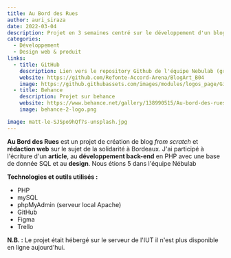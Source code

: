 ```yaml
---
title: Au Bord des Rues
author: auri_siraza
date: 2022-03-04
description: Projet en 3 semaines centré sur le développement d'un blog en PHP.
categories:
  - Développement
  - Design web & produit
links:
  - title: GitHub
    description: Lien vers le repository Github de l'équipe Nebulab (groupe travail) - Blog'Art .
    website: https://github.com/Refonte-Accord-Arena/BlogArt_B04
    image: https://github.githubassets.com/images/modules/logos_page/GitHub-Mark.png
  - title: Behance
    description: Projet sur behance
    website: https://www.behance.net/gallery/138990515/Au-bord-des-rues
    image: behance-2-logo.png

image: matt-le-SJSpo9hQf7s-unsplash.jpg
---
```


**Au Bord des Rues** est un projet de création de blog *from scratch* et **rédaction web** sur le sujet de la solidarité à Bordeaux. 
J'ai participé à l'écriture d'un **article**, au **développement back-end** en PHP avec une base de donnée SQL et au **design**. Nous étions 5 dans l'équipe Nébulab

**Technologies et outils utilisés :**
  
* PHP
* mySQL
* phpMyAdmin (serveur local Apache)
* GitHub 
* Figma 
* Trello

**N.B. :** Le projet était hébergé sur le serveur de l'IUT il n'est plus disponible en ligne aujourd'hui. 

